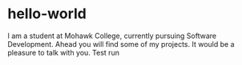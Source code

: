# hello-world
I am a student at Mohawk College, currently pursuing Software Development. Ahead you will find some of my projects. 
It would be a pleasure to talk with you.
Test run
